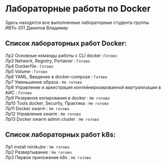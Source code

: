 # Лабораторные работы по Docker
Здесь находятся все выполненные лабораторные студента группы ИВТо-201 
Данилов Владимир

## Список лабораторных работ Docker:   
Лр2 Основные команды работы с CLI docker :`Готово`     
Лр3 Network, Registry, Portainer : `Готово`    
Лр4 Dockerfile : `Готово`     
Лр5 Volume : `Готово`    
Лр6 YAML, Введение в docker-compose : `Готово`    
Лр7 Уменьшение образа : `Не готово`    
Лр8 Управление и аркестрация контейниризированной виртуализации в АИС : `Готово`    
Лр9 Резервное копирования в docker : `Не готово`    
Лр10 Tools docker, Security, Практика : `Не готово`    
Лр11 Docker swarm : `Не готово`    
Лр12 Управление swarm : `Не готово`    
Лр13 Docker swarm admin cluster : `Не готово`    
       
## Список лабораторных работ k8s:    
Лр1 install minikube : `Не готово`    
Лр2 Развертывание : `Не готово`   
Лр3  Первое приложение k8s : `Не готово`   
